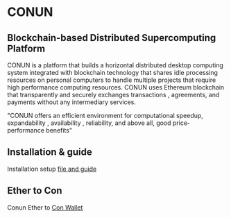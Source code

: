 # CONUN
## Blockchain-based Distributed Supercomputing Platform
CONUN is a platform that builds a horizontal distributed desktop computing   system integrated with blockchain technology that shares idle processing resources on personal computers to handle multiple projects that require high performance computing resources. CONUN uses Ethereum blockchain that transparently and securely exchanges transactions , agreements, and payments without any intermediary services.

"CONUN offers an efficient environment for computational speedup, expandability , availability , reliability, and above all, good price-performance benefits"

## Installation & guide
  Installation setup [file and guide](http://www.docs.conun.io)

## Ether to Con
  Conun Ether to [Con Wallet](http://www.etc.conun.io) 

